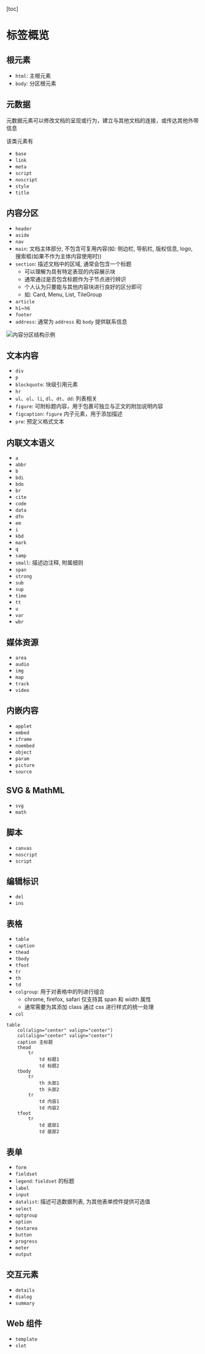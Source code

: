 [toc]

# 标签概览

## 根元素

- `html`: 主根元素
- `body`: 分区根元素

## 元数据

元数据元素可以修改文档的呈现或行为，建立与其他文档的连接，或传达其他外带信息

该类元素有

- `base`
- `link`
- `meta`
- `script`
- `noscript`
- `style`
- `title`

## 内容分区

- `header`
- `aside`
- `nav`
- `main`: 文档主体部分, 不包含可复用内容(如: 侧边栏, 导航栏, 版权信息, logo, 搜索框(如果不作为主体内容使用时))
- `section`: 描述文档中的区域, 通常会包含一个标题
  - 可以理解为具有特定表现的内容展示块
  - 通常通过是否包含标题作为子节点进行辨识
  - 个人认为只要能与其他内容块进行良好的区分即可
  - 如: Card, Menu, List, TileGroup
- `article`
- `h1`~`h6`
- `footer`
- `address`: 通常为 `address` 和 `body` 提供联系信息

![内容分区结构示例](./%E5%86%85%E5%AE%B9%E5%88%86%E5%8C%BA.jpg)

## 文本内容

- `div`
- `p`
- `blockquote`: 块级引用元素
- `hr`
- `ul`、`ol`、`li`, `dl`、`dt`、`dd`: 列表相关
- `figure`: 可附标题内容，用于包裹可独立与正文的附加说明内容
- `figcaption`: `figure` 内子元素，用于添加描述
- `pre`: 预定义格式文本

## 内联文本语义

- `a`
- `abbr`
- `b`
- `bdi`
- `bdo`
- `br`
- `cite`
- `code`
- `data`
- `dfn`
- `em`
- `i`
- `kbd`
- `mark`
- `q`
- `samp`
- `small`: 描述边注释, 附属细则
- `span`
- `strong`
- `sub`
- `sup`
- `time`
- `tt`
- `u`
- `var`
- `wbr`

## 媒体资源

- `area`
- `audio`
- `img`
- `map`
- `track`
- `video`

## 内嵌内容

- `applet`
- `embed`
- `iframe`
- `noembed`
- `object`
- `param`
- `picture`
- `source`

## SVG & MathML

- `svg`
- `math`

## 脚本

- `canvas`
- `noscript`
- `script`

## 编辑标识

- `del`
- `ins`

## 表格

- `table`
- `caption`
- `thead`
- `tbody`
- `tfoot`
- `tr`
- `th`
- `td`
- `colgroup`: 用于对表格中的列进行组合
  - chrome, firefox, safari 仅支持其 span 和 width 属性
  - 通常需要为其添加 class 通过 css 进行样式的统一处理
- `col`

```pug
table
    col(align="center" valign="center")
    col(align="center" valign="center")
    caption 主标题
    thead
        tr
            td 标题1
            td 标题2
    tbody
        tr
            th 头部1
            th 头部2
        tr
            td 内容1
            td 内容2
    tfoot
        tr
            td 底部1
            td 底部2
```

## 表单

- `form`
- `fieldset`
- `legend`: `fieldset` 的标题
- `label`
- `input`
- `datalist`: 描述可选数据列表, 为其他表单控件提供可选值
- `select`
- `optgroup`
- `option`
- `textarea`
- `button`
- `progress`
- `meter`
- `output`

## 交互元素

- `details`
- `dialog`
- `summary`

## Web 组件

- `template`
- `slot`
